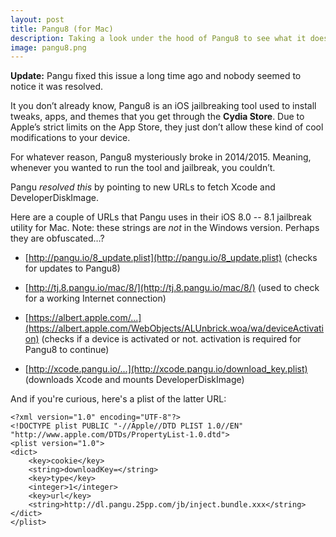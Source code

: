 ```yaml
---
layout: post
title: Pangu8 (for Mac)
description: Taking a look under the hood of Pangu8 to see what it does.
image: pangu8.png
---
```


**Update:** Pangu fixed this issue a long time ago and nobody seemed to notice it was resolved.

It you don’t already know, Pangu8 is an iOS jailbreaking tool used to install tweaks, apps, and themes that you get through the **Cydia Store**. Due to Apple’s strict limits on the App Store, they just don’t allow these kind of cool modifications to your device.

For whatever reason, Pangu8 mysteriously broke in 2014/2015. Meaning, whenever you wanted to run the tool and jailbreak, you couldn’t.

<!-- break -->

Pangu *resolved this* by pointing to new URLs to fetch Xcode and DeveloperDiskImage.

Here are a couple of URLs that Pangu uses in their iOS 8.0 -- 8.1 jailbreak utility for Mac. Note: these strings are *not* in the Windows version. Perhaps they are obfuscated…?

- [http://pangu.io/8_update.plist](http://pangu.io/8_update.plist) (checks for updates to Pangu8)

- [http://tj.8.pangu.io/mac/8/](http://tj.8.pangu.io/mac/8/) (used to check for a working Internet connection)

- [https://albert.apple.com/...](https://albert.apple.com/WebObjects/ALUnbrick.woa/wa/deviceActivation) (checks if a device is activated or not. activation is required for Pangu8 to continue)

- [http://xcode.pangu.io/...](http://xcode.pangu.io/download_key.plist) (downloads Xcode and mounts DeveloperDiskImage)

And if you're curious, here's a plist of the latter URL:

```
<?xml version="1.0" encoding="UTF-8"?>
<!DOCTYPE plist PUBLIC "-//Apple//DTD PLIST 1.0//EN" "http://www.apple.com/DTDs/PropertyList-1.0.dtd">
<plist version="1.0">
<dict>
	<key>cookie</key>
	<string>downloadKey=</string>
	<key>type</key>
	<integer>1</integer>
	<key>url</key>
	<string>http://dl.pangu.25pp.com/jb/inject.bundle.xxx</string>
</dict>
</plist>
```
